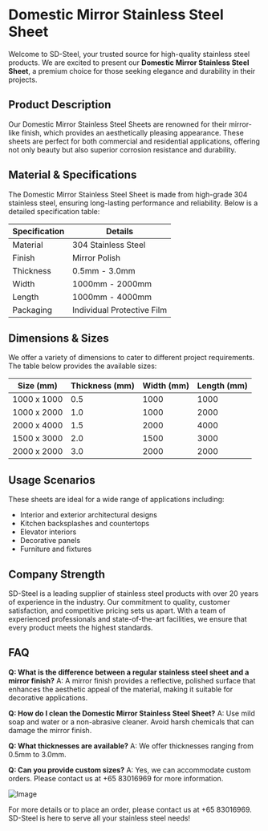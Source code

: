 # Domestic Mirror Stainless Steel Sheet

Welcome to SD-Steel, your trusted source for high-quality stainless steel products. We are excited to present our **Domestic Mirror Stainless Steel Sheet**, a premium choice for those seeking elegance and durability in their projects.

## Product Description
Our Domestic Mirror Stainless Steel Sheets are renowned for their mirror-like finish, which provides an aesthetically pleasing appearance. These sheets are perfect for both commercial and residential applications, offering not only beauty but also superior corrosion resistance and durability.

## Material & Specifications
The Domestic Mirror Stainless Steel Sheet is made from high-grade 304 stainless steel, ensuring long-lasting performance and reliability. Below is a detailed specification table:

| Specification       | Details                          |
|---------------------|----------------------------------|
| Material            | 304 Stainless Steel               |
| Finish              | Mirror Polish                     |
| Thickness           | 0.5mm - 3.0mm                     |
| Width               | 1000mm - 2000mm                   |
| Length              | 1000mm - 4000mm                   |
| Packaging           | Individual Protective Film        |

## Dimensions & Sizes
We offer a variety of dimensions to cater to different project requirements. The table below provides the available sizes:

| Size (mm)           | Thickness (mm) | Width (mm) | Length (mm) |
|---------------------|----------------|------------|-------------|
| 1000 x 1000         | 0.5            | 1000       | 1000        |
| 1000 x 2000         | 1.0            | 1000       | 2000        |
| 2000 x 4000         | 1.5            | 2000       | 4000        |
| 1500 x 3000         | 2.0            | 1500       | 3000        |
| 2000 x 2000         | 3.0            | 2000       | 2000        |

## Usage Scenarios
These sheets are ideal for a wide range of applications including:
- Interior and exterior architectural designs
- Kitchen backsplashes and countertops
- Elevator interiors
- Decorative panels
- Furniture and fixtures

## Company Strength
SD-Steel is a leading supplier of stainless steel products with over 20 years of experience in the industry. Our commitment to quality, customer satisfaction, and competitive pricing sets us apart. With a team of experienced professionals and state-of-the-art facilities, we ensure that every product meets the highest standards.

## FAQ
**Q: What is the difference between a regular stainless steel sheet and a mirror finish?**
A: A mirror finish provides a reflective, polished surface that enhances the aesthetic appeal of the material, making it suitable for decorative applications.

**Q: How do I clean the Domestic Mirror Stainless Steel Sheet?**
A: Use mild soap and water or a non-abrasive cleaner. Avoid harsh chemicals that can damage the mirror finish.

**Q: What thicknesses are available?**
A: We offer thicknesses ranging from 0.5mm to 3.0mm.

**Q: Can you provide custom sizes?**
A: Yes, we can accommodate custom orders. Please contact us at +65 83016969 for more information.

![Image](https://github.com/user-attachments/assets/2567258e-e124-4816-932d-1809bd27ef0b)

For more details or to place an order, please contact us at +65 83016969. SD-Steel is here to serve all your stainless steel needs!